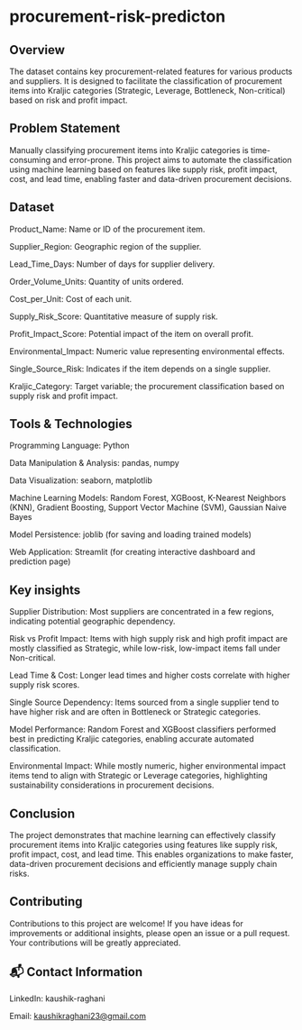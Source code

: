 
# procurement-risk-predicton




## Overview
The dataset contains key procurement-related features for various products and suppliers. It is designed to facilitate the classification of procurement items into Kraljic categories (Strategic, Leverage, Bottleneck, Non-critical) based on risk and profit impact.
## Problem Statement
Manually classifying procurement items into Kraljic categories is time-consuming and error-prone. This project aims to automate the classification using machine learning based on features like supply risk, profit impact, cost, and lead time, enabling faster and data-driven procurement decisions.
## Dataset
Product_Name: Name or ID of the procurement item.

Supplier_Region: Geographic region of the supplier.

Lead_Time_Days: Number of days for supplier delivery.

Order_Volume_Units: Quantity of units ordered.

Cost_per_Unit: Cost of each unit.

Supply_Risk_Score: Quantitative measure of supply risk.

Profit_Impact_Score: Potential impact of the item on overall profit.

Environmental_Impact: Numeric value representing environmental effects.

Single_Source_Risk: Indicates if the item depends on a single supplier.

Kraljic_Category: Target variable; the procurement classification based on supply risk and profit impact.
## Tools & Technologies
Programming Language: Python

Data Manipulation & Analysis: pandas, numpy

Data Visualization: seaborn, matplotlib

Machine Learning Models: Random Forest, XGBoost, K-Nearest Neighbors (KNN), Gradient Boosting, Support Vector Machine (SVM), Gaussian Naive Bayes

Model Persistence: joblib (for saving and loading trained models)

Web Application: Streamlit (for creating interactive dashboard and prediction page)
## Key insights
Supplier Distribution: Most suppliers are concentrated in a few regions, indicating potential geographic dependency.

Risk vs Profit Impact: Items with high supply risk and high profit impact are mostly classified as Strategic, while low-risk, low-impact items fall under Non-critical.

Lead Time & Cost: Longer lead times and higher costs correlate with higher supply risk scores.

Single Source Dependency: Items sourced from a single supplier tend to have higher risk and are often in Bottleneck or Strategic categories.

Model Performance: Random Forest and XGBoost classifiers performed best in predicting Kraljic categories, enabling accurate automated classification.

Environmental Impact: While mostly numeric, higher environmental impact items tend to align with Strategic or Leverage categories, highlighting sustainability considerations in procurement decisions.
## Conclusion
The project demonstrates that machine learning can effectively classify procurement items into Kraljic categories using features like supply risk, profit impact, cost, and lead time. This enables organizations to make faster, data-driven procurement decisions and efficiently manage supply chain risks.
## Contributing
Contributions to this project are welcome! If you have ideas for improvements or additional insights, please open an issue or a pull request. Your contributions will be greatly appreciated.
## 📬 Contact Information
LinkedIn: kaushik-raghani

Email: kaushikraghani23@gmail.com